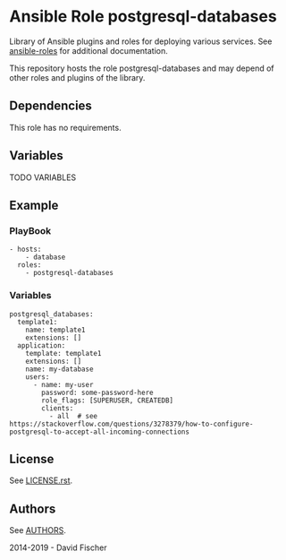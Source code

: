 # Ansible Role postgresql-databases

Library of Ansible plugins and roles for deploying various services.
See [ansible-roles](https://github.com/davidfischer-ch/ansible-roles) for additional documentation.

This repository hosts the role postgresql-databases and may depend of other roles and plugins of the library.

## Dependencies

This role has no requirements.

## Variables

TODO VARIABLES

## Example

### PlayBook

```
- hosts:
    - database
  roles:
    - postgresql-databases
```

### Variables

```
postgresql_databases:
  template1:
    name: template1
    extensions: []
  application:
    template: template1
    extensions: []
    name: my-database
    users:
      - name: my-user
        password: some-password-here
        role_flags: [SUPERUSER, CREATEDB]
        clients:
          - all  # see https://stackoverflow.com/questions/3278379/how-to-configure-postgresql-to-accept-all-incoming-connections
```

## License

See [LICENSE.rst](LICENSE.rst).

## Authors

See [AUTHORS](AUTHORS).

2014-2019 - David Fischer
